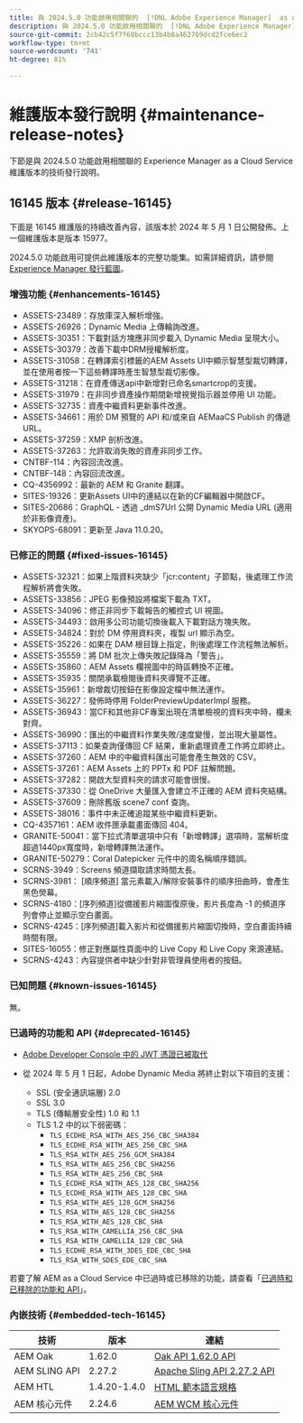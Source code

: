 ```yaml
---
title: 與 2024.5.0 功能啟用相關聯的  [!DNL Adobe Experience Manager]  as a Cloud Service 維護版本發行說明。
description: 與 2024.5.0 功能啟用相關聯的  [!DNL Adobe Experience Manager]  as a Cloud Service 維護版本發行說明。
source-git-commit: 2cb42c5f7f68bccc13b4b8a462769dcd2fce6ec2
workflow-type: tm+mt
source-wordcount: '741'
ht-degree: 81%

---
```


# 維護版本發行說明 {#maintenance-release-notes}

下節是與 2024.5.0 功能啟用相關聯的 Experience Manager as a Cloud Service 維護版本的技術發行說明。

## 16145 版本 {#release-16145}

下面是 16145 維護版的持續改善內容，該版本於 2024 年 5 月 1 日公開發佈。上一個維護版本是版本 15977。

2024.5.0 功能啟用可提供此維護版本的完整功能集。如需詳細資訊，請參閱 [Experience Manager 發行藍圖](https://experienceleague.adobe.com/zh-hant/docs/experience-manager-release-information/aem-release-updates/update-releases-roadmap)。

### 增強功能 {#enhancements-16145}

* ASSETS-23489：存放庫深入解析增強。
* ASSETS-26926：Dynamic Media 上傳輪詢改進。
* ASSETS-30351：下載對話方塊應非同步載入 Dynamic Media 呈現大小。
* ASSETS-30379：改善下載中DRM授權解析度。
* ASSETS-31058：在轉譯索引標籤的AEM Assets UI中顯示智慧型裁切轉譯，並在使用者按一下這些轉譯時產生智慧型裁切影像。
* ASSETS-31218：在資產傳送api中新增對已命名smartcrop的支援。
* ASSETS-31979：在非同步資產操作期間新增視覺指示器並停用 UI 功能。
* ASSETS-32735：資產中繼資料更新事件改進。
* ASSETS-34661：用於 DM 預覽的 API 和/或來自 AEMaaCS Publish 的傳遞 URL。
* ASSETS-37259：XMP 剖析改進。
* ASSETS-37263：允許取消失敗的資產非同步工作。
* CNTBF-114：內容回流改進。
* CNTBF-148：內容回流改進。
* CQ-4356992：最新的 AEM 和 Granite 翻譯。
* SITES-19326：更新Assets UI中的連結以在新的CF編輯器中開啟CF。
* SITES-20686：GraphQL - 透過 _dmS7Url 公開 Dynamic Media URL (適用於非影像資產)。
* SKYOPS-68091：更新至 Java 11.0.20。


### 已修正的問題 {#fixed-issues-16145}

* ASSETS-32321：如果上階資料夾缺少「jcr:content」子節點，後處理工作流程解析將會失敗。
* ASSETS-33856：JPEG 影像預設將檔案下載為 TXT。
* ASSETS-34096：修正非同步下載報告的觸控式 UI 視圖。
* ASSETS-34493：啟用多公司功能切換後載入下載對話方塊失敗。
* ASSETS-34824：對於 DM 停用資料夾，複製 url 顯示為空。
* ASSETS-35226：如果在 DAM 根目錄上指定，則後處理工作流程無法解析。
* ASSETS-35559：將 DM 批次上傳失敗記錄降為「警告」。
* ASSETS-35860：AEM Assets 欄視圖中的時區轉換不正確。
* ASSETS-35935：關閉承載檢閱後資料夾導覽不正確。
* ASSETS-35961：新增裁切按鈕在影像設定檔中無法運作。
* ASSETS-36227：發佈時停用 FolderPreviewUpdaterImpl 服務。
* ASSETS-36943：當CF和其他非CF專案出現在清單檢視的資料夾中時，欄未對齊。
* ASSETS-36990：匯出的中繼資料作業失敗/速度變慢，並出現大量屬性。
* ASSETS-37113：如果查詢僅傳回 CF 結果，重新處理資產工作將立即終止。
* ASSETS-37260：AEM 中的中繼資料匯出可能會產生無效的 CSV。
* ASSETS-37261：AEM Assets 上的 PPTx 和 PDF 註解問題。
* ASSETS-37282：開啟大型資料夾的請求可能會很慢。
* ASSETS-37330：從 OneDrive 大量匯入會建立不正確的 AEM 資料夾結構。
* ASSETS-37609：刪除舊版 scene7 conf 查詢。
* ASSETS-38016：事件中未正確追蹤某些中繼資料更新。
* CQ-4357161：AEM 收件匣承載畫面傳回 404。
* GRANITE-50041：當下拉式清單選項中只有「新增轉譯」選項時，當解析度超過1440px寬度時，新增轉譯無法運作。
* GRANITE-50279：Coral Datepicker 元件中的周名稱順序錯誤。
* SCRNS-3949：Screens 頻道擷取請求時間太長。
* SCRNS-3981： [順序頻道] 當元素載入/解除安裝事件的順序扭曲時，會產生黑色熒幕。
* SCRNS-4180：[序列頻道]從備援影片縮圖復原後，影片長度為 -1 的頻道序列會停止並顯示空白畫面。
* SCRNS-4245：[序列頻道]載入影片和從備援影片縮圖切換時，空白畫面持續時間有限。
* SITES-16055：修正對應屬性頁面中的 Live Copy 和 Live Copy 來源連結。
* SCRNS-4243：內容提供者中缺少針對非管理員使用者的按鈕。



### 已知問題 {#known-issues-16145}

無。

### 已過時的功能和 API {#deprecated-16145}

* [Adobe Developer Console 中的 JWT 憑證已被取代](/help/security/jwt-credentials-deprecation-in-adobe-developer-console.md)

* 從 2024 年 5 月 1 日起，Adobe Dynamic Media 將終止對以下項目的支援：

   * SSL (安全通訊端層) 2.0
   * SSL 3.0
   * TLS (傳輸層安全性) 1.0 和 1.1
   * TLS 1.2 中的以下弱密碼：
      * `TLS_ECDHE_RSA_WITH_AES_256_CBC_SHA384`
      * `TLS_ECDHE_RSA_WITH_AES_256_CBC_SHA`
      * `TLS_RSA_WITH_AES_256_GCM_SHA384`
      * `TLS_RSA_WITH_AES_256_CBC_SHA256`
      * `TLS_RSA_WITH_AES_256_CBC_SHA`
      * `TLS_ECDHE_RSA_WITH_AES_128_CBC_SHA256`
      * `TLS_ECDHE_RSA_WITH_AES_128_CBC_SHA`
      * `TLS_RSA_WITH_AES_128_GCM_SHA256`
      * `TLS_RSA_WITH_AES_128_CBC_SHA256`
      * `TLS_RSA_WITH_AES_128_CBC_SHA`
      * `TLS_RSA_WITH_CAMELLIA_256_CBC_SHA`
      * `TLS_RSA_WITH_CAMELLIA_128_CBC_SHA`
      * `TLS_ECDHE_RSA_WITH_3DES_EDE_CBC_SHA`
      * `TLS_RSA_WITH_SDES_EDE_CBC_SHA`


若要了解 AEM as a Cloud Service 中已過時或已移除的功能，請查看「[已過時和已移除的功能和 API](/help/release-notes/deprecated-removed-features.md)」。

### 內嵌技術 {#embedded-tech-16145}

| 技術 | 版本 | 連結 |
|---|---|---|
| AEM Oak | 1.62.0 | [Oak API 1.62.0 API](https://www.javadoc.io/doc/org.apache.jackrabbit/oak-api/1.62.0/index.html) |
| AEM SLING API | 2.27.2 | [Apache Sling API 2.27.2 API](https://www.javadoc.io/doc/org.apache.sling/org.apache.sling.api/latest/index.html) |
| AEM HTL | 1.4.20-1.4.0 | [HTML 範本語言規格](https://github.com/adobe/htl-spec) |
| AEM 核心元件 | 2.24.6 | [AEM WCM 核心元件](https://github.com/adobe/aem-core-wcm-components) |
